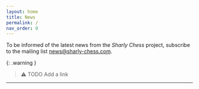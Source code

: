```yaml
---
layout: home
title: News
permalink: /
nav_order: 0
---
```


To be informed of the latest news from the _Sharly Chess_ project, subscribe to the mailing list [news@sharly-chess.com](mailto:news@sharly-chess.com).

{: .warning }
> :warning: TODO Add a link

---
